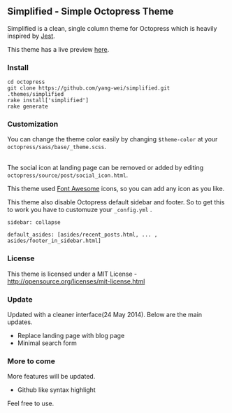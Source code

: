 ## Simplified - Simple Octopress Theme

Simplified is a clean, single column theme for Octopress which is heavily inspired by [Jest](http://facebook.github.io/jest/).

This theme has a live preview [here](http://yangweilim.com).


### Install
```
cd octopress
git clone https://github.com/yang-wei/simplified.git .themes/simplified
rake install['simplified']
rake generate
```

### Customization
You can change the theme color easily by changing `$theme-color` at your `octopress/sass/base/_theme.scss`. <br>
 <br>

The social icon at landing page can be removed or added by editing `octopress/source/post/social_icon.html`. <br>

This theme used [Font Awesome](http://fortawesome.github.io/Font-Awesome/icons/) icons, so you can add any icon as you like. 

This theme also disable Octopress default sidebar and footer. So to get this to work you have to customuze your `_config.yml` .
```
sidebar: collapse

default_asides: [asides/recent_posts.html, ... , asides/footer_in_sidebar.html]
```


### License
This theme is licensed under a MIT License - http://opensource.org/licenses/mit-license.html

### Update
Updated with a cleaner interface(24 May 2014). Below are the main updates.
 + Replace landing page with blog page
 + Minimal search form

### More to come
More features will be updated.
 * Github like syntax highlight

Feel free to use.
